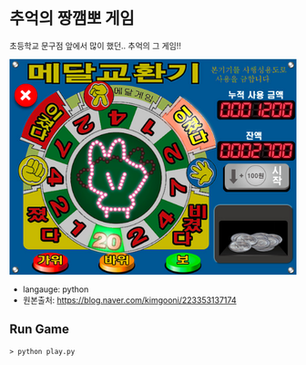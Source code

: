 # 추억의 짱깸뽀 게임
초등학교 문구점 앞에서 많이 했던.. 추억의 그 게임!!

![img.png](data/imgs/img.png)


- langauge: python
- 원본출처: https://blog.naver.com/kimgooni/223353137174

## Run Game
```
> python play.py 
```


